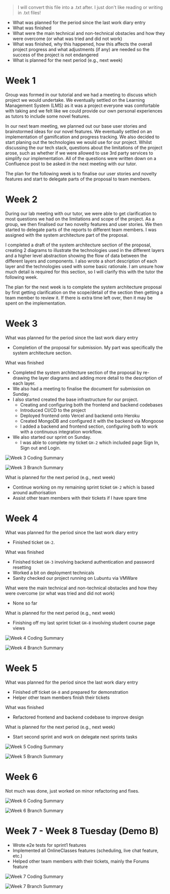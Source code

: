 > I will convert this file into a .txt after. I just don't like reading or writing in .txt files!

- What was planned for the period since the last work diary entry
- What was finished
- What were the main technical and non-technical obstacles and how they were overcome (or what was tried and did not work)
- What was finished, why this happened, how this affects the overall project progress and what adjustments (if any) are needed so the success of the project is not endangered
- What is planned for the next period (e.g., next week)

# Week 1

Group was formed in our tutorial and we had a meeting to discuss which project we would undertake. We eventually settled on the Learning Management System (LMS) as it was a project everyone was comfortable with taking and we felt like we could provide our own personal experiences as tutors to include some novel features.

In our next team meeting, we planned out our base user stories and brainstormed ideas for our novel features. We eventually settled on an implementation of gamification and progress tracking. We also decided to start planing out the technologies we would use for our project. Whilst discussing the our tech stack, questions about the limitations of the project arose, such as whether if we were allowed to use 3rd party services to simplify our implementation. All of the questions were written down on a Confluence post to be asked in the next meeting with our tutor.

The plan for the following week is to finalise our user stories and novelty features and start to delegate parts of the proposal to team members.

# Week 2

During our lab meeting with our tutor, we were able to get clarification to most questions we had on the limitations and scope of the project. As a group, we then finalised our two novelty features and user stories. We then started to delegate parts of the reports to different team members. I was assigned with the system architecture part of the proposal.

I completed a draft of the system architecture section of the proposal, creating 2 diagrams to illustrate the technologies used in the different layers and a higher level abstraction showing the flow of data between the different layers and components. I also wrote a short description of each layer and the technologies used with some basic rationale. I am unsure how much detail is required for this section, so I will clarify this with the tutor the following week.

The plan for the next week is to complete the system architecture proposal by first getting clarification on the scope/detail of the section then getting a team member to review it. If there is extra time left over, then it may be spent on the implementation.

# Week 3

What was planned for the period since the last work diary entry

- Completion of the proposal for submission. My part was specifically the system architecture section.

What was finished

- Completed the system architecture section of the proposal by re-drawing the layer diagrams and adding more detail to the description of each layer.
- We also had a meeting to finalise the document for submission on Sunday.
- I also started created the base infrastructure for our project.
  - Creating and configuring both the frontend and backend codebases
  - Introduced CI/CD to the project
  - Deployed frontend onto Vercel and backend onto Heroku
  - Created MongoDB and configured it with the backend via Mongoose
  - I added a backend and frontend section, configuring both to work with a continuous integration workflow.
- We also started our sprint on Sunday.
  - I was able to complete my ticket `GH-2` which included page Sign In, Sign out and Login.

![Week 3 Coding Summary](https://raw.githubusercontent.com/Kuroson/random-files/master/images/week3-code-summary.png)

![Week 3 Branch Summary](https://raw.githubusercontent.com/Kuroson/random-files/master/images/week3-branch-summary.png)

What is planned for the next period (e.g., next week)

- Continue working on my remaining sprint ticket `GH-2` which is based around authorisation
- Assist other team members with their tickets if I have spare time

# Week 4

What was planned for the period since the last work diary entry

- Finished ticket `GH-2`.

What was finished

- Finished ticket `GH-3` involving backend authentication and password resetting
- Worked a bit on deployment technicals
- Sanity checked our project running on Lubuntu via VMWare

What were the main technical and non-technical obstacles and how they were overcome (or what was tried and did not work)

- None so far

What is planned for the next period (e.g., next week)

- Finishing off my last sprint ticket `GH-8` involving student course page views

![Week 4 Coding Summary](https://raw.githubusercontent.com/Kuroson/random-files/master/images/week4-code-summary.png)

![Week 4 Branch Summary](https://raw.githubusercontent.com/Kuroson/random-files/master/images/week4-branch-summary.png)

# Week 5

What was planned for the period since the last work diary entry

- Finished off ticket `GH-8` and prepared for demonstration
- Helper other team members finish their tickets

What was finished

- Refactored frontend and backend codebase to improve design

What is planned for the next period (e.g., next week)

- Start second sprint and work on delegate next sprints tasks

![Week 5 Coding Summary](https://raw.githubusercontent.com/Kuroson/random-files/master/images/week5-code-summary.png)

![Week 5 Branch Summary](https://raw.githubusercontent.com/Kuroson/random-files/master/images/week5-branch-summary.png)

# Week 6

Not much was done, just worked on minor refactoring and fixes.

![Week 6 Coding Summary](https://raw.githubusercontent.com/Kuroson/random-files/master/images/week6-code-summary.png)

![Week 6 Branch Summary](https://raw.githubusercontent.com/Kuroson/random-files/master/images/week6-branch-summary.png)

# Week 7 - Week 8 Tuesday (Demo B)

- Wrote e2e tests for sprint1 features
- Implemented all OnlineClasses features (scheduling, live chat feature, etc.)
- Helped other team members with their tickets, mainly the Forums feature

![Week 7 Coding Summary](https://raw.githubusercontent.com/Kuroson/random-files/master/images/week7-code-summary.png)

![Week 7 Branch Summary](https://raw.githubusercontent.com/Kuroson/random-files/master/images/week7-branch-summary.png)
